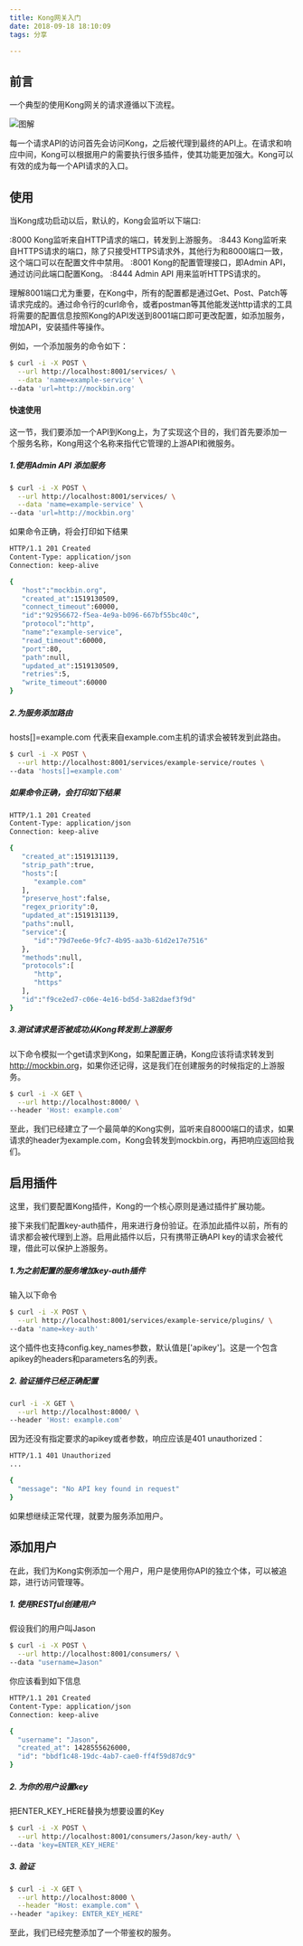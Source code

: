 ```yaml
---
title: Kong网关入门
date: 2018-09-18 18:10:09
tags: 分享

---
```


## 前言

一个典型的使用Kong网关的请求遵循以下流程。

![图解](F:\code\myBlog\source\_posts\Kong网关入门\p1.png)

每一个请求API的访问首先会访问Kong，之后被代理到最终的API上。在请求和响应中间，Kong可以根据用户的需要执行很多插件，使其功能更加强大。Kong可以有效的成为每一个API请求的入口。

## 使用

当Kong成功启动以后，默认的，Kong会监听以下端口:

:8000  Kong监听来自HTTP请求的端口，转发到上游服务。
:8443  Kong监听来自HTTPS请求的端口，除了只接受HTTPS请求外，其他行为和8000端口一致，这个端口可以在配置文件中禁用。
:8001  Kong的配置管理接口，即Admin API，通过访问此端口配置Kong。
:8444  Admin API 用来监听HTTPS请求的。

理解8001端口尤为重要，在Kong中，所有的配置都是通过Get、Post、Patch等请求完成的。通过命令行的curl命令，或者postman等其他能发送http请求的工具将需要的配置信息按照Kong的API发送到8001端口即可更改配置，如添加服务，增加API，安装插件等操作。

例如，一个添加服务的命令如下：

```bash
$ curl -i -X POST \
  --url http://localhost:8001/services/ \
  --data 'name=example-service' \
--data 'url=http://mockbin.org'

```

#### 快速使用

这一节，我们要添加一个API到Kong上，为了实现这个目的，我们首先要添加一个服务名称，Kong用这个名称来指代它管理的上游API和微服务。

##### 1.使用Admin API 添加服务

```bash
$ curl -i -X POST \
  --url http://localhost:8001/services/ \
  --data 'name=example-service' \
--data 'url=http://mockbin.org'

```

如果命令正确，将会打印如下结果

```bash
HTTP/1.1 201 Created
Content-Type: application/json
Connection: keep-alive

{
   "host":"mockbin.org",
   "created_at":1519130509,
   "connect_timeout":60000,
   "id":"92956672-f5ea-4e9a-b096-667bf55bc40c",
   "protocol":"http",
   "name":"example-service",
   "read_timeout":60000,
   "port":80,
   "path":null,
   "updated_at":1519130509,
   "retries":5,
   "write_timeout":60000
}

```

##### 2.为服务添加路由

hosts[]=example.com 代表来自example.com主机的请求会被转发到此路由。

```bash
$ curl -i -X POST \
  --url http://localhost:8001/services/example-service/routes \
--data 'hosts[]=example.com'

```

##### 如果命令正确，会打印如下结果

```bash
HTTP/1.1 201 Created
Content-Type: application/json
Connection: keep-alive

{
   "created_at":1519131139,
   "strip_path":true,
   "hosts":[
      "example.com"
   ],
   "preserve_host":false,
   "regex_priority":0,
   "updated_at":1519131139,
   "paths":null,
   "service":{
      "id":"79d7ee6e-9fc7-4b95-aa3b-61d2e17e7516"
   },
   "methods":null,
   "protocols":[
      "http",
      "https"
   ],
   "id":"f9ce2ed7-c06e-4e16-bd5d-3a82daef3f9d"
}

```

##### 3.测试请求是否被成功从Kong转发到上游服务

以下命令模拟一个get请求到Kong，如果配置正确，Kong应该将请求转发到<http://mockbin.org>，如果你还记得，这是我们在创建服务的时候指定的上游服务。

```bash
$ curl -i -X GET \
  --url http://localhost:8000/ \
--header 'Host: example.com'

```

至此，我们已经建立了一个最简单的Kong实例，监听来自8000端口的请求，如果请求的header为example.com，Kong会转发到mockbin.org，再把响应返回给我们。

## 启用插件

这里，我们要配置Kong插件，Kong的一个核心原则是通过插件扩展功能。

接下来我们配置key-auth插件，用来进行身份验证。在添加此插件以前，所有的请求都会被代理到上游。启用此插件以后，只有携带正确API key的请求会被代理，借此可以保护上游服务。

##### 1.为之前配置的服务增加key-auth插件

输入以下命令

```bash
$ curl -i -X POST \
  --url http://localhost:8001/services/example-service/plugins/ \
--data 'name=key-auth'

```

这个插件也支持config.key_names参数，默认值是['apikey']。这是一个包含apikey的headers和parameters名的列表。

##### 2.	验证插件已经正确配置

```bash
curl -i -X GET \
  --url http://localhost:8000/ \
--header 'Host: example.com'

```

因为还没有指定要求的apikey或者参数，响应应该是401 unauthorized：

```bash
HTTP/1.1 401 Unauthorized
...

{
  "message": "No API key found in request"
}

```

如果想继续正常代理，就要为服务添加用户。

## 添加用户

在此，我们为Kong实例添加一个用户，用户是使用你API的独立个体，可以被追踪，进行访问管理等。

##### 1.	使用RESTful创建用户

假设我们的用户叫Jason

```bash
$ curl -i -X POST \
  --url http://localhost:8001/consumers/ \
--data "username=Jason"

```

你应该看到如下信息

```bash
HTTP/1.1 201 Created
Content-Type: application/json
Connection: keep-alive

{
  "username": "Jason",
  "created_at": 1428555626000,
  "id": "bbdf1c48-19dc-4ab7-cae0-ff4f59d87dc9"
}

```

##### 2.	为你的用户设置key

把ENTER_KEY_HERE替换为想要设置的Key

```bash
$ curl -i -X POST \
  --url http://localhost:8001/consumers/Jason/key-auth/ \
--data 'key=ENTER_KEY_HERE'

```

##### 3.	验证

```bash
$ curl -i -X GET \
  --url http://localhost:8000 \
  --header "Host: example.com" \
--header "apikey: ENTER_KEY_HERE"

```

至此，我们已经完整添加了一个带鉴权的服务。